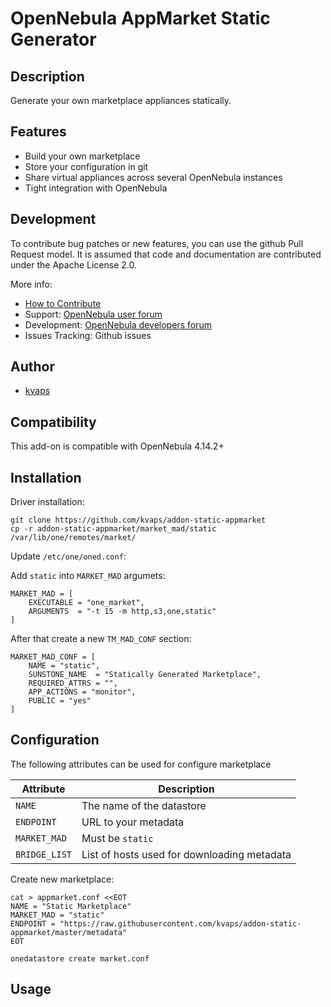 # OpenNebula AppMarket Static Generator

## Description

Generate your own marketplace appliances statically.

## Features

* Build your own marketplace
* Store your configuration in git
* Share virtual appliances across several OpenNebula instances
* Tight integration with OpenNebula

## Development

To contribute bug patches or new features, you can use the github Pull Request model. It is assumed that code and documentation are contributed under the Apache License 2.0. 

More info:
* [How to Contribute](http://opennebula.org/addons/contribute/)
* Support: [OpenNebula user forum](https://forum.opennebula.org/c/support)
* Development: [OpenNebula developers forum](https://forum.opennebula.org/c/development)
* Issues Tracking: Github issues

## Author

* [kvaps](http://github.com/kvaps)

## Compatibility

This add-on is compatible with OpenNebula 4.14.2+

## Installation

Driver installation:

```
git clone https://github.com/kvaps/addon-static-appmarket
cp -r addon-static-appmarket/market_mad/static /var/lib/one/remotes/market/
```

Update `/etc/one/oned.conf`:

Add `static` into `MARKET_MAD` argumets:

```
MARKET_MAD = [
    EXECUTABLE = "one_market",
    ARGUMENTS  = "-t 15 -m http,s3,one,static"
]
```

After that create a new `TM_MAD_CONF` section:

```
MARKET_MAD_CONF = [
    NAME = "static",
    SUNSTONE_NAME  = "Statically Generated Marketplace",
    REQUIRED_ATTRS = "",
    APP_ACTIONS = "monitor",
    PUBLIC = "yes"
]
```

## Configuration

The following attributes can be used for configure marketplace

|    Attribute        |                     Description                |
| ---------------     | ---------------------------------------------- |
| `NAME`              | The name of the datastore                      |
| `ENDPOINT`          | URL to your metadata                           |
| `MARKET_MAD`        | Must be `static`                               |
| `BRIDGE_LIST`       | List of hosts used for downloading metadata    |


Create new marketplace:

```
cat > appmarket.conf <<EOT
NAME = "Static Marketplace"
MARKET_MAD = "static"
ENDPOINT = "https://raw.githubusercontent.com/kvaps/addon-static-appmarket/master/metadata"
EOT

onedatastore create market.conf
```

## Usage 

